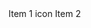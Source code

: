 <list>
    <list-item>
        Item 1
        <list-item-action>icon</list-item-action>
    </list-item>
    <list-item>Item 2</list-item>
</list>
